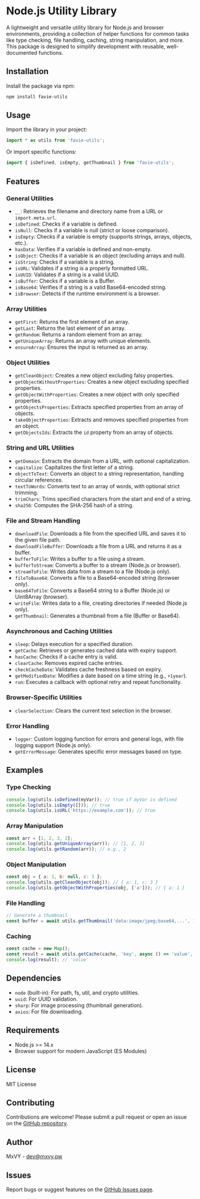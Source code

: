 # Node.js Utility Library

A lightweight and versatile utility library for Node.js and browser environments, providing a collection of helper functions for common tasks like type checking, file handling, caching, string manipulation, and more. This package is designed to simplify development with reusable, well-documented functions.

## Installation

Install the package via npm:

```bash
npm install favie-utils
```

## Usage

Import the library in your project:

```javascript
import * as utils from 'favie-utils';
```

Or import specific functions:

```javascript
import { isDefined, isEmpty, getThumbnail } from 'favie-utils';
```

## Features

### General Utilities
- `__`: Retrieves the filename and directory name from a URL or `import.meta.url`.
- `isDefined`: Checks if a variable is defined.
- `isNull`: Checks if a variable is null (strict or loose comparison).
- `isEmpty`: Checks if a variable is empty (supports strings, arrays, objects, etc.).
- `hasData`: Verifies if a variable is defined and non-empty.
- `isObject`: Checks if a variable is an object (excluding arrays and null).
- `isString`: Checks if a variable is a string.
- `isURL`: Validates if a string is a properly formatted URL.
- `isUUID`: Validates if a string is a valid UUID.
- `isBuffer`: Checks if a variable is a Buffer.
- `isBase64`: Verifies if a string is a valid Base64-encoded string.
- `isBrowser`: Detects if the runtime environment is a browser.

### Array Utilities
- `getFirst`: Returns the first element of an array.
- `getLast`: Returns the last element of an array.
- `getRandom`: Returns a random element from an array.
- `getUniqueArray`: Returns an array with unique elements.
- `ensureArray`: Ensures the input is returned as an array.

### Object Utilities
- `getCleanObject`: Creates a new object excluding falsy properties.
- `getObjectWithoutProperties`: Creates a new object excluding specified properties.
- `getObjectWithProperties`: Creates a new object with only specified properties.
- `getObjectsProperties`: Extracts specified properties from an array of objects.
- `takeObjectProperties`: Extracts and removes specified properties from an object.
- `getObjectsIds`: Extracts the `id` property from an array of objects.

### String and URL Utilities
- `getDomain`: Extracts the domain from a URL, with optional capitalization.
- `capitalize`: Capitalizes the first letter of a string.
- `objectToText`: Converts an object to a string representation, handling circular references.
- `textToWords`: Converts text to an array of words, with optional strict trimming.
- `trimChars`: Trims specified characters from the start and end of a string.
- `sha256`: Computes the SHA-256 hash of a string.

### File and Stream Handling
- `downloadFile`: Downloads a file from the specified URL and saves it to the given file path.
- `downloadFileBuffer`: Downloads a file from a URL and returns it as a buffer.
- `bufferToFile`: Writes a buffer to a file using a stream.
- `bufferToStream`: Converts a buffer to a stream (Node.js or browser).
- `streamToFile`: Writes data from a stream to a file (Node.js only).
- `fileToBase64`: Converts a file to a Base64-encoded string (browser only).
- `base64ToFile`: Converts a Base64 string to a Buffer (Node.js) or Uint8Array (browser).
- `writeFile`: Writes data to a file, creating directories if needed (Node.js only).
- `getThumbnail`: Generates a thumbnail from a file (Buffer or Base64).

### Asynchronous and Caching Utilities
- `sleep`: Delays execution for a specified duration.
- `getCache`: Retrieves or generates cached data with expiry support.
- `hasCache`: Checks if a cache entry is valid.
- `clearCache`: Removes expired cache entries.
- `checkCacheDate`: Validates cache freshness based on expiry.
- `getModifiedDate`: Modifies a date based on a time string (e.g., `+1year`).
- `run`: Executes a callback with optional retry and repeat functionality.

### Browser-Specific Utilities
- `clearSelection`: Clears the current text selection in the browser.

### Error Handling
- `logger`: Custom logging function for errors and general logs, with file logging support (Node.js only).
- `getErrorMessage`: Generates specific error messages based on type.

## Examples

### Type Checking
```javascript
console.log(utils.isDefined(myVar)); // true if myVar is defined
console.log(utils.isEmpty([])); // true
console.log(utils.isURL('https://example.com')); // true
```

### Array Manipulation
```javascript
const arr = [1, 2, 3, 2];
console.log(utils.getUniqueArray(arr)); // [1, 2, 3]
console.log(utils.getRandom(arr)); // e.g., 2
```

### Object Manipulation
```javascript
const obj = { a: 1, b: null, c: 3 };
console.log(utils.getCleanObject(obj)); // { a: 1, c: 3 }
console.log(utils.getObjectWithProperties(obj, ['a'])); // { a: 1 }
```

### File Handling
```javascript
// Generate a thumbnail
const buffer = await utils.getThumbnail('data:image/jpeg;base64,...', 100, 80);
```

### Caching
```javascript
const cache = new Map();
const result = await utils.getCache(cache, 'key', async () => 'value', '+1day');
console.log(result); // 'value'
```

## Dependencies
- `node` (built-in): For path, fs, util, and crypto utilities.
- `uuid`: For UUID validation.
- `sharp`: For image processing (thumbnail generation).
- `axios`: For file downloading.

## Requirements
- Node.js >= 14.x
- Browser support for modern JavaScript (ES Modules)

## License
MIT License

## Contributing
Contributions are welcome! Please submit a pull request or open an issue on the [GitHub repository](https://github.com/faviebot/favie-utils#readme).

## Author
MxVY - <dev@mxvy.pw>

## Issues
Report bugs or suggest features on the [GitHub Issues page](https://github.com/faviebot/favie-utils/issues).